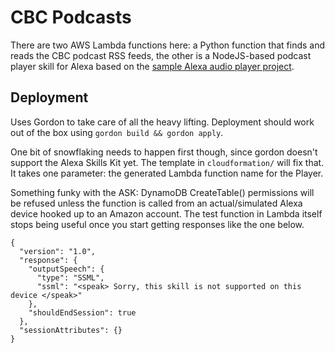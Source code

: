 # CBC Podcasts

There are two AWS Lambda functions here: a Python function that finds and reads the CBC podcast RSS feeds, the other is a NodeJS-based podcast player skill for Alexa based on the [sample Alexa audio player project](https://github.com/alexa/skill-sample-nodejs-audio-player).

## Deployment

Uses Gordon to take care of all the heavy lifting. Deployment should work out of
the box using `gordon build && gordon apply`.

One bit of snowflaking needs to happen first though, since gordon doesn't support the Alexa Skills Kit yet. The template in `cloudformation/` will fix that. It takes one parameter: the generated Lambda function name for the Player.

Something funky with the ASK: DynamoDB CreateTable() permissions will be refused unless the function is called from an actual/simulated Alexa device hooked up to an Amazon account. The test function in Lambda itself stops being useful once you start getting responses like the one below.

    {
      "version": "1.0",
      "response": {
        "outputSpeech": {
          "type": "SSML",
          "ssml": "<speak> Sorry, this skill is not supported on this device </speak>"
        },
        "shouldEndSession": true
      },
      "sessionAttributes": {}
    }
